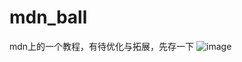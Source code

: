 # mdn_ball

mdn上的一个教程，有待优化与拓展，先存一下
![image](https://user-images.githubusercontent.com/88532910/220847991-36774237-2a0f-462f-962b-de83f57264db.png)
